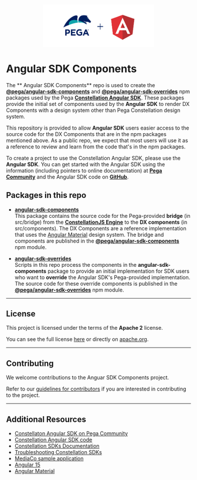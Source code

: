 <p align="center"><img width=60% src="docs/media/AngularSDK-Logo.png">

# Angular SDK Components

The ** Angular SDK Components** repo is used to create the [**@pega/angular-sdk-components**](https://www.npmjs.com/package/@pega/angular-sdk-components)
and [**@pega/angular-sdk-overrides**](https://www.npmjs.com/package/@pega/angular-sdk-overrides) npm packages
used by the Pega [**Constellation Angular SDK**](https://community.pega.com/marketplace/component/angular-sdk).
These packages provide the initial set of components used by the **Angular SDK** to render DX Components with
a design system other than Pega Constellation design system.

This repository is provided to allow **Angular SDK** users easier access to the source code for
the DX Components that are in the npm packages mentioned above. As a public repo, we expect
that most users will use it as a reference to review and learn from the code that's in the
npm packages.

To create a project to use the Constellation Angular SDK, please use the **Angular SDK**. You can get started
with the Angular SDK using the information (including pointers to online documentation) at
[**Pega Community**](https://community.pega.com/marketplace/component/angular-sdk) and the Angular SDK code
on [**GitHub**](https://community.pega.com/marketplace/component/angular-sdk).

## Packages in this repo

* [**angular-sdk-components**](https://www.npmjs.com/package/@pega/angular-sdk-components) <br />
This package contains the source code for the Pega-provided **bridge** (in src/bridge)
from the [**ConstellationJS Engine**](https://www.npmjs.com/package/@pega/constellationjs) to
the **DX components** (in src/components). The DX Components are a reference implementation that
uses the [Angular Material](https://v15.material.angular.io/) design system. The bridge and components are
published in the [**@pega/angular-sdk-components**](https://www.npmjs.com/package/@pega/angular-sdk-components)
npm module.

* [**angular-sdk-overrides**](https://www.npmjs.com/package/@pega/angular-sdk-overrides) <br />
Scripts in this repo process the components in the **angular-sdk-components** package to provide
an initial implementation for SDK users who want to **override** the Angular SDK's Pega-provided
implementation. The source code for these override components is published in the
[**@pega/angular-sdk-overrides**](https://www.npmjs.com/package/@pega/angular-sdk-overrides) npm module.


<hr />

## License

This project is licensed under the terms of the **Apache 2** license.

You can see the full license [here](LICENSE) or directly on [apache.org](https://www.apache.org/licenses/LICENSE-2.0).


<hr />

## Contributing

We welcome contributions to the Anguar SDK Components project.

Refer to our [guidelines for contributors](./docs/CONTRIBUTING.md) if you are interested in contributing to the project.

<hr />

## Additional Resources

* [Constellaton Angular SDK on Pega Community](https://community.pega.com/marketplace/component/angular-sdk)
* [Constellation Angular SDK code](https://github.com/pegasystems/angular-sdk)
* [Constellation SDKs Documentation](https://docs.pega.com/bundle/constellation-sdk/page/constellation-sdks/sdks/constellation-sdks.html)
* [Troubleshooting Constellation SDKs](https://docs.pega.com/bundle/constellation-sdk/page/constellation-sdks/sdks/troubleshooting-constellation-sdks.html)
* [MediaCo sample application](https://docs.pega.com/bundle/constellation-sdk/page/constellation-sdks/sdks/mediaco-sample-application.html)
* [Angular 15](https://angular.io/)
* [Angular Material](https://v15.material.angular.io/)
